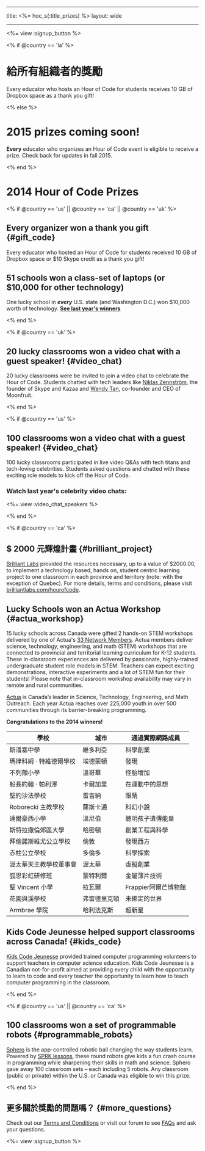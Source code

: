 * * *

title: <%= hoc_s(:title_prizes) %> layout: wide

* * *

<%= view :signup_button %>

<% if @country == 'la' %>

# 給所有組織者的獎勵

Every educator who hosts an Hour of Code for students receives 10 GB of Dropbox space as a thank you gift!

<% else %>

# 2015 prizes coming soon!

**Every** educator who organizes an Hour of Code event is eligible to receive a prize. Check back for updates in fall 2015.

<% end %>

# 2014 Hour of Code Prizes

<% if @country == 'us' || @country == 'ca' || @country == 'uk' %>

## Every organizer won a thank you gift {#gift_code}

Every educator who hosted an Hour of Code for students received 10 GB of Dropbox space or $10 Skype credit as a thank you gift!

## 51 schools won a class-set of laptops (or $10,000 for other technology)

One lucky school in ***every*** U.S. state (and Washington D.C.) won $10,000 worth of technology. [**See last year's winners**](http://codeorg.tumblr.com/post/104109522378/prize-winners)

<% end %>

<% if @country == 'uk' %>

## 20 lucky classrooms won a video chat with a guest speaker! {#video_chat}

20 lucky classrooms were be invited to join a video chat to celebrate the Hour of Code. Students chatted with tech leaders like [Niklas Zennström](https://www.youtube.com/watch?v=28Uiam6mFeI), the founder of Skype and Kazaa and [Wendy Tan](https://www.youtube.com/watch?v=Xzh54UPe4qg), co-founder and CEO of Moonfruit.

<% end %>

<% if @country == 'us' %>

## 100 classrooms won a video chat with a guest speaker! {#video_chat}

100 lucky classrooms participated in live video Q&As with tech titans and tech-loving celebrities. Students asked questions and chatted with these exciting role models to kick off the Hour of Code.

### Watch last year's celebrity video chats:

<%= view :video_chat_speakers %>

<% end %>

<% if @country == 'ca' %>

## $ 2000 元輝煌計畫 {#brilliant_project}

[Brilliant Labs](http://brilliantlabs.com/hourofcode) provided the resources necessary, up to a value of $2000.00, to implement a technology based, hands on, student centric learning project to one classroom in each province and territory (note: with the exception of Quebec). For more details, terms and conditions, please visit [brilliantlabs.com/hourofcode](http://brilliantlabs.com/hourofcode).

## Lucky Schools won an Actua Workshop {#actua_workshop}

15 lucky schools across Canada were gifted 2 hands-on STEM workshops delivered by one of Actua's [33 Network Members](http://www.actua.ca/about-members/). Actua members deliver science, technology, engineering, and math (STEM) workshops that are connected to provincial and territorial learning curriculum for K-12 students. These in-classroom experiences are delivered by passionate, highly-trained undergraduate student role models in STEM. Teachers can expect exciting demonstrations, interactive experiments and a lot of STEM fun for their students! Please note that in-classroom workshop availability may vary in remote and rural communities.

[Actua](http://actua.ca/) is Canada’s leader in Science, Technology, Engineering, and Math Outreach. Each year Actua reaches over 225,000 youth in over 500 communities through its barrier-breaking programming.

**Congratulations to the 2014 winners!**

| 學校             | 城市     | 通過實際網路成員       |
| -------------- | ------ | -------------- |
| 斯潘塞中學          | 維多利亞   | 科學創業           |
| 瑪律科姆 · 特維德爾學校  | 埃德蒙頓   | 發現             |
| 不列顛小學          | 溫哥華    | 怪胎增加           |
| 船長約翰 · 帕利澤     | 卡爾加里   | 在運動中的思想        |
| 聖約沙法學校         | 雷吉納    | 眼睛             |
| Roborecki 主教學校 | 薩斯卡通   | 科幻小說           |
| 達爾豪西小學         | 溫尼伯    | 聰明孩子遺傳能量       |
| 斯特拉撒倫郊區大學      | 哈密頓    | 創業工程與科學        |
| 拜倫諾斯維尤公立學校     | 倫敦     | 發現西方           |
| 赤柱公立學校         | 多倫多    | 科學探索           |
| 渥太華天主教學校董事會    | 渥太華    | 虛擬創業           |
| 弧恩彩虹研修班        | 蒙特利爾   | 金屬薄片技術         |
| 聖 Vincent 小學   | 拉瓦爾    | Frappier阿爾芒博物館 |
| 花園與溪學校         | 弗雷德里克頓 | 未綁定的世界         |
| Armbrae 學院     | 哈利法克斯  | 超新星            |

## Kids Code Jeunesse helped support classrooms across Canada! {#kids_code}

[Kids Code Jeunesse](http://www.kidscodejeunesse.org) provided trained computer programming volunteers to support teachers in computer science education. Kids Code Jeunesse is a Canadian not-for-profit aimed at providing every child with the opportunity to learn to code and every teacher the opportunity to learn how to teach computer programming in the classroom.

<% end %>

<% if @country == 'us' || @country == 'ca' %>

## 100 classrooms won a set of programmable robots {#programmable_robots}

[Sphero](http://www.gosphero.com/) is the app-controlled robotic ball changing the way students learn. Powered by [SPRK lessons](http://www.gosphero.com/education/), these round robots give kids a fun crash course in programming while sharpening their skills in math and science. Sphero gave away 100 classroom sets – each including 5 robots. Any classroom (public or private) within the U.S. or Canada was eligible to win this prize.

<% end %>

## 更多關於獎勵的問題嗎？ {#more_questions}

Check out our [Terms and Conditions](<%= resolve_url('https://code.org/tos') %>) or visit our forum to see [FAQs](http://support.code.org) and ask your questions.

<%= view :signup_button %>